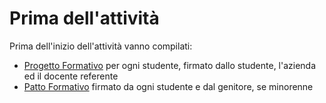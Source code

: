 # Prima dell'attività
Prima dell'inizio dell'attività vanno compilati:
- [Progetto Formativo](./assets/progetto_formativo.odt) per ogni studente, firmato dallo studente, l'azienda ed il docente referente
- [Patto Formativo](./assets/patto_formativo_adesione_alunno.doc) firmato da ogni studente e dal genitore, se minorenne

